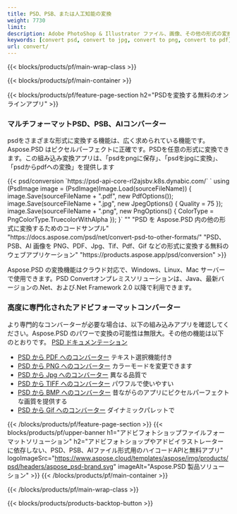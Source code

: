```yaml
---
title: PSD、PSB、または人工知能の変換
weight: 7730
limit: 
description: Adobe PhotoShop & Illustrator ファイル、画像、その他の形式の変換
keywords: [convert psd, convert to jpg, convert to png, convert to pdf]
url: convert/
---
```


{{< blocks/products/pf/main-wrap-class >}}

{{< blocks/products/pf/main-container >}}

{{< blocks/products/pf/feature-page-section h2="PSDを変換する無料のオンラインアプリ" >}}
<h3 class="headingpdleft">マルチフォーマットPSD、PSB、AIコンバーター</h3>
<p>psdをさまざまな形式に変換する機能は、広く求められている機能です。Aspose.PSD はピクセルパーフェクトに正確です。PSDを任意の形式に変換できます。この組み込み変換アプリは、「psdをpngに保存」、「psdをjpgに変換」、「psdからpdfへの変換」を提供します</p>
{{< psd/conversion `https://psd-api-core-rl2ajsbv.k8s.dynabic.com/` 
`    using (PsdImage image = (PsdImage)Image.Load(sourceFileName))
    {
        image.Save(sourceFileName + ".pdf", new PdfOptions());
        image.Save(sourceFileName + ".jpg",  new JpegOptions() { Quality = 75 });
        image.Save(sourceFileName + ".png",  new PngOptions() {  ColorType = PngColorType.TruecolorWithAlpha });
    }` 
"" 
"PSD を Aspose.PSD 内の他の形式に変換するためのコードサンプル"  "https://docs.aspose.com/psd/net/convert-psd-to-other-formats/" 
"PSD、PSB、AI 画像を PNG、PDF、Jpg、Tif、Pdf、Gif などの形式に変換する無料のウェブアプリケーション" "https://products.aspose.app/psd/conversion" >}}
<br />
<p>Aspose.PSD の変換機能はクラウド対応で、Windows、Linux、Mac サーバーで使用できます。PSD Convertオンプレミスソリューションは、Java、最新バージョンの.Net、および.Net Framework 2.0 以降で利用できます。</p>

<h3 class="headingpdleft">高度に専門化されたアドビフォーマットコンバーター</h3>
<p>より専門的なコンバーターが必要な場合は、以下の組み込みアプリを確認してください。Aspose.PSD のパワーで変換の可能性は無限大。その他の機能は以下のとおりです。 <a href="https://docs.aspose.com/psd/">PSD ドキュメンテーション</a></p>
<ul>
<li><a href="to-pdf">PSD から PDF へのコンバーター</a> テキスト選択機能付き</li>
<li><a href="to-png">PSD から PNG へのコンバーター</a> カラーモードを変更できます</li>
<li><a href="to-jpg">PSD から Jpg へのコンバーター</a> 異なる品質で</li>
<li><a href="to-tiff">PSD から TIFF へのコンバーター</a> パワフルで使いやすい</li>
<li><a href="to-bmp">PSD から BMP へのコンバーター</a> 昔ながらのアプリにピクセルパーフェクトな画質を提供する</li>
<li><a href="to-gif">PSD から Gif へのコンバーター</a> ダイナミックパレットで</li>
</ul>

{{< /blocks/products/pf/feature-page-section >}}
{{< blocks/products/pf/upper-banner h1="アドビフォトショップファイルフォーマットソリューション" h2="アドビフォトショップやアドビイラストレーターに依存しない、PSD、PSB、AIファイル形式用のハイコードAPIと無料アプリ" logoImageSrc="https://www.aspose.cloud/templates/aspose/img/products/psd/headers/aspose_psd-brand.svg" imageAlt="Aspose.PSD 製品ソリューション" >}}
{{< /blocks/products/pf/main-container >}}


{{< /blocks/products/pf/main-wrap-class >}}

{{< blocks/products/products-backtop-button >}}
